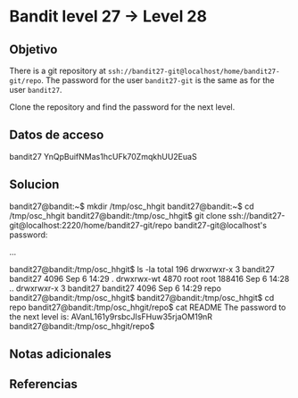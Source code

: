 # Bandit level 27  → Level 28

## Objetivo
There is a git repository at `ssh://bandit27-git@localhost/home/bandit27-git/repo`. The password for the user `bandit27-git` is the same as for the user `bandit27`.

Clone the repository and find the password for the next level.

## Datos de acceso

bandit27
YnQpBuifNMas1hcUFk70ZmqkhUU2EuaS

## Solucion
bandit27@bandit:~$ mkdir /tmp/osc_hhgit
bandit27@bandit:~$ cd /tmp/osc_hhgit
bandit27@bandit:/tmp/osc_hhgit$ git clone ssh://bandit27-git@localhost:2220/home/bandit27-git/repo
bandit27-git@localhost's password:

...

bandit27@bandit:/tmp/osc_hhgit$ ls -la
total 196
drwxrwxr-x    3 bandit27 bandit27   4096 Sep  6 14:29 .
drwxrwx-wt 4870 root     root     188416 Sep  6 14:28 ..
drwxrwxr-x    3 bandit27 bandit27   4096 Sep  6 14:29 repo
bandit27@bandit:/tmp/osc_hhgit$
bandit27@bandit:/tmp/osc_hhgit$ cd repo
bandit27@bandit:/tmp/osc_hhgit/repo$ cat README
The password to the next level is: AVanL161y9rsbcJIsFHuw35rjaOM19nR
bandit27@bandit:/tmp/osc_hhgit/repo$

## Notas adicionales

## Referencias